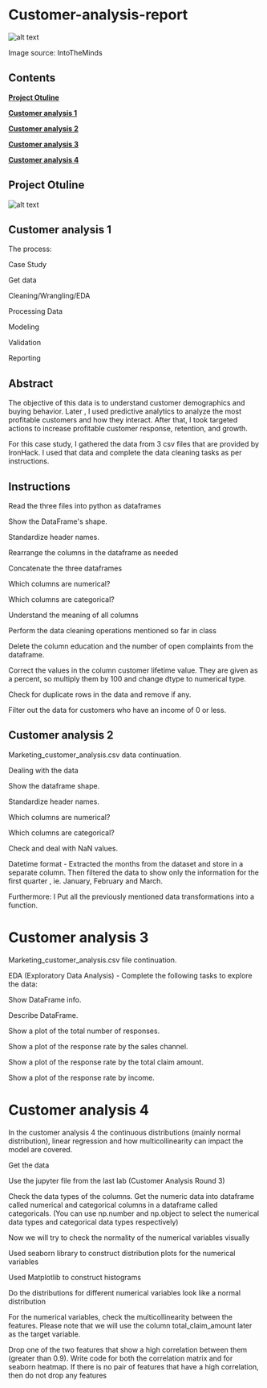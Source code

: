 # Customer-analysis-report

![alt text](https://github.com/petergeorge649/Customer-analysis-EDA/blob/main/png/analysis-customer-experience-france-belgium-europe-1.jpeg)

Image source: IntoTheMinds

## **Contents**
 
**[Project Otuline](project-otuline)**

**[Customer analysis 1](#customer-analysis-1)**

**[Customer analysis 2](#customer-analysis-2)**

**[Customer analysis 3](#customer-analysis-3)**

**[Customer analysis 4](#customer-analysis-4)**

## Project Otuline

![alt text](https://github.com/petergeorge649/Customer-analysis-EDA/blob/main/png/work.png)

## Customer analysis 1

The process:

Case Study

Get data

Cleaning/Wrangling/EDA

Processing Data

Modeling

Validation

Reporting

## Abstract

The objective of this data is to understand customer demographics and buying behavior. Later , I used predictive analytics to analyze the most profitable customers and how they interact. After that, I took targeted actions to increase profitable customer response, retention, and growth.

For this case study, I gathered the data from 3 csv files that are provided by IronHack. I used that data and complete the data cleaning tasks as per instructions.

## Instructions

Read the three files into python as dataframes

Show the DataFrame's shape.

Standardize header names.

Rearrange the columns in the dataframe as needed

Concatenate the three dataframes

Which columns are numerical?

Which columns are categorical?

Understand the meaning of all columns

Perform the data cleaning operations mentioned so far in class

Delete the column education and the number of open complaints from the dataframe.

Correct the values in the column customer lifetime value. They are given as a percent, so multiply them by 100 and change dtype to numerical type.

Check for duplicate rows in the data and remove if any.

Filter out the data for customers who have an income of 0 or less.

## Customer analysis 2

Marketing_customer_analysis.csv data continuation.

Dealing with the data

Show the dataframe shape.

Standardize header names.

Which columns are numerical?

Which columns are categorical?

Check and deal with NaN values.

Datetime format - Extracted the months from the dataset and store in a separate column. Then filtered the data to show only the information for the first quarter , ie. January, February and March. 

Furthermore: I Put all the previously mentioned data transformations into a function.

# Customer analysis 3

Marketing_customer_analysis.csv file continuation.

EDA (Exploratory Data Analysis) - Complete the following tasks to explore the data:

Show DataFrame info.

Describe DataFrame.

Show a plot of the total number of responses.

Show a plot of the response rate by the sales channel.

Show a plot of the response rate by the total claim amount.

Show a plot of the response rate by income.

# Customer analysis 4

In the customer analysis 4 the continuous distributions (mainly normal distribution), linear regression and how multicollinearity can impact the model are covered. 

Get the data

Use the jupyter file from the last lab (Customer Analysis Round 3)

Check the data types of the columns. Get the numeric data into dataframe called numerical and categorical columns in a dataframe called categoricals. (You can use np.number and np.object to select the numerical data types and categorical data types respectively)

Now we will try to check the normality of the numerical variables visually

Used seaborn library to construct distribution plots for the numerical variables

Used Matplotlib to construct histograms

Do the distributions for different numerical variables look like a normal distribution

For the numerical variables, check the multicollinearity between the features. Please note that we will use the column total_claim_amount later as the target variable.

Drop one of the two features that show a high correlation between them (greater than 0.9). Write code for both the correlation matrix and for seaborn heatmap. If there is no pair of features that have a high correlation, then do not drop any features
